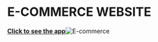 # E-COMMERCE WEBSITE
[**Click to see the app**](https://movie-website-vkrw.vercel.app/)![E-commerce](![image](https://user-images.githubusercontent.com/109017689/210060309-92b04efe-2049-4c88-ad13-c978d753fd95.png)
)
